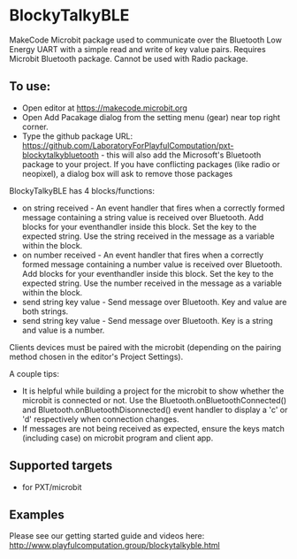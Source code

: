 # BlockyTalkyBLE

MakeCode Microbit package used to communicate over the Bluetooth Low Energy UART with a simple read and write of key value pairs. Requires Microbit Bluetooth package. Cannot be used with Radio package.

## To use:
* Open editor at https://makecode.microbit.org
* Open Add Pacakage dialog from the setting menu (gear) near top right corner.
* Type the github package URL: https://github.com/LaboratoryForPlayfulComputation/pxt-blockytalkybluetooth - this will also add the Microsoft's Bluetooth package to your project. If you have conflicting packages (like radio or  neopixel), a dialog box will ask to remove those packages

BlockyTalkyBLE has 4 blocks/functions:
* on string received - An event handler that fires when a correctly formed message containing a string value is received over Bluetooth. Add blocks for your eventhandler inside this block. Set the key to the expected string. Use the string received in the message as a variable within the block.
* on number received - An event handler that fires when a correctly formed message containing a number value is received over Bluetooth. Add blocks for your eventhandler inside this block. Set the key to the expected string. Use the number received in the message as a variable within the block.
* send string key value - Send message over Bluetooth. Key and value are both strings.
* send string key value - Send message over Bluetooth. Key is a string and value is a number.

Clients devices must be paired with the microbit (depending on the pairing method chosen in the editor's Project Settings).

A couple tips:
* It is helpful while building a project for the microbit to show whether the microbit is connected or not. Use the Bluetooth.onBluetoothConnected() and Bluetooth.onBluetoothDisonnected() event handler  to display a 'c' or 'd' respectively when connection changes.
* If messages are not being received as expected, ensure the keys match (including case) on microbit program and client app.

## Supported targets

* for PXT/microbit

## Examples
Please see our getting started guide and videos here: http://www.playfulcomputation.group/blockytalkyble.html
